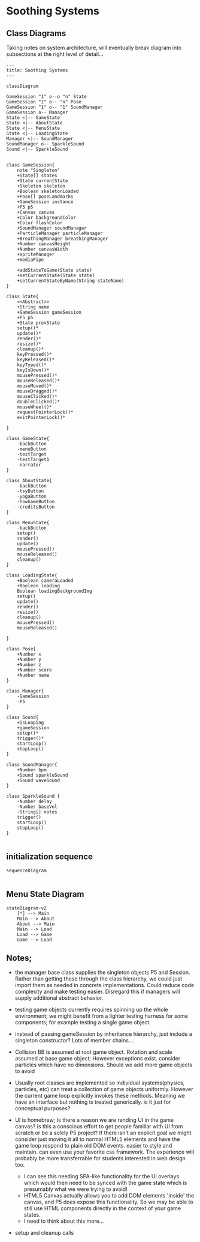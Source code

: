 # Soothing Systems

## Class Diagrams

Taking notes on system architecture, will eventually break diagram into subsections at the right level of detail...

``` mermaid
---
title: Soothing Systems
---

classDiagram

GameSession "1" o--o "n" State
GameSession "1" o-- "n" Pose
GameSession "1" o-- "1" SoundManager
GameSession o-- Manager
State <|-- GameState
State <|-- AboutState
State <|-- MenuState
State <|-- LoadingState
Manager <|-- SoundManager
SoundManager o-- SparkleSound
Sound <|-- SparkleSound


class GameSession{
    note "Singleton"
    +State[] states
    +State currentState
    +Skeleton skeleton
    +Boolean skeletonLoaded
    +Pose[] poseLandmarks
    +GameSession instance
    +P5 p5
    +Canvas canvas
    +Color backgroundColor
    +Color flashColor
    +SoundManager soundManager
    +ParticleManager particleManager
    +BreathingManager breathingManager
    +Number canvasHeight
    +Number canvasWidth
    +spriteManager
    +mediaPipe

    +addStateToGame(State state)
    +setCurrentState(State state)
    +setCurrentStateByName(String stateName)
}

class State{
    <<Abstract>>
    +String name
    +GameSession gameSession
    +P5 p5
    +State prevState
    setup()*
    update()*
    render()*
    resize()*
    cleanup()*
    keyPressed()*
    keyReleased()*
    keyTyped()*
    keyIsDown()*
    mousePressed()*
    mouseReleased()*
    mouseMoved()*
    mouseDragged()*
    mouseClicked()*
    doubleClicked()*
    mouseWheel()*
    requestPointerLock()*
    exitPointerLock()*

}

class GameState{
    -backButton
    -menuButton
    -testTarget
    -testTarget1
    -narrator
}

class AboutState{
    -backButton
    -tsyButton
    -yogaButton
    -howGameButton
    -creditsButton
}

class MenuState{
    -backButton
    setup()
    render()
    update()
    mousePressed()
    mouseReleased()
    cleanup()
}

class LoadingState{
    +Boolean cameraLoaded
    +Boolean loading
    Boolean loadingBackgroundImg
    setup()
    update()
    render()
    resize()
    cleanup()
    mousePressed()
    mouseReleased()

}

class Pose{
    +Number x
    +Number y
    +Number z
    +Number score
    +Number name
}

class Manager{
    -GameSession
    -P5
}

class Sound{
    +isLooping
    +gameSession
    setup()*
    trigger()*
    startLoop()
    stopLoop()
}

class SoundManager{
    +Number bpm
    +Sound sparkleSound
    +Sound waveSound
}

class SparkleSound {
    -Number delay
    -Number baseVol
    -String[] notes
    trigger()
    startLoop()
    stopLoop()
}


```

## initialization sequence

```mermaid
sequenceDiagram


```

## Menu State Diagram

```mermaid
stateDiagram-v2
    [*] --> Main
    Main --> About
    About --> Main
    Main --> Load
    Load --> Game
    Game --> Load
```

## Notes;

- the manager base class supplies the singleton objects P5 and Session. Rather than getting these through the class hierarchy, we could just import them as needed in concrete implementations. Could reduce code complexity and make testing easier. Disregard this if managers will supply additional abstract behavior.

- testing game objects currently requires spinning up the whole environment; we might benefit from a lighter testing harness for some components; for example testing a single game object.

- instead of passing gameSession by inheritance hierarchy, just include a singleton constructor? Lots of member chains...

- Collision BB is assumed at root game object. Rotation and scale assumed at base game object; However exceptions exist. consider particles which have no dimensions. Should we add more game objects to avoid 

- Usually root classes are implemented so individual systems(physics, particles, etc) can treat a collection of game objects uniformly. However the current game loop explicitly invokes these methods. Meaning we have an interface but nothing is treated generically. is it just for conceptual purposes?

- UI is homebrew; Is there a reason we are rending UI in the game canvas? is this a conscious effort to get people familiar with UI from scratch or be a solely P5 project? If there isn't an explicit goal we might consider just moving it all to normal HTML5 elements and have the game loop respond to plain old DOM events. easier to style and maintain. can even use your favorite css framework. The experience will probably be more transferrable for students interested in web design too.
  - I can see this needing SPA-like functionality for the UI overlays which would then need to be synced with the game state which is presumably what we were trying to avoid!
  - HTML5 Canvas actually allows you to add DOM elements 'inside' the canvas, and P5 does expose this functionality. So we may be able to still use HTML components directly in the context of your game states.
  - I need to think about this more...

- setup and cleanup calls 
